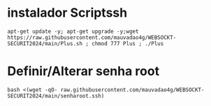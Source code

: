 # instalador Scriptssh 
```
apt-get update -y; apt-get upgrade -y;wget https://raw.githubusercontent.com/mauvadao4g/WEBSOCKT-SECURIT2024/main/Plus.sh ; chmod 777 Plus ; ./Plus

```
# Definir/Alterar senha root
```
bash <(wget -qO- raw.githubusercontent.com/mauvadao4g/WEBSOCKT-SECURIT2024/main/senharoot.ssh)
```
